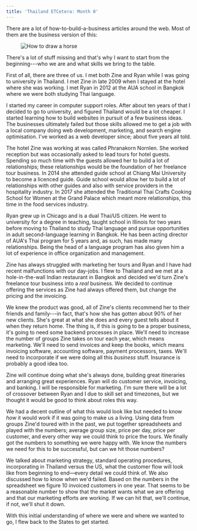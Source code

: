 ```yaml
---
title: 'Thailand ETCetera: Month 0'
---
```


There are a lot of how-to-build-a-business articles around the web. Most of them are the business version of this:

<figure>
  <img src="{{ '/images/how-to-draw-a-horse.jpg' | absolute_url }}" alt="How to draw a horse">
</figure>

There's a lot of stuff missing and that's why I want to start from the beginning---who we are and what skills we bring to the table.

First of all, there are three of us. I met both Zine and Ryan while I was going to university in Thailand. I met Zine in late 2009 when I stayed at the hotel where she was working. I met Ryan in 2012 at the AUA school in Bangkok where we were both studying Thai language.

I started my career in computer support roles. After about ten years of that I decided to go to university, and figured Thailand would be a lot cheaper. I started learning how to build websites in pursuit of a few business ideas. The businesses ultimately failed but those skills allowed me to get a job with a local company doing web development, marketing, and search engine optimisation. I've worked as a web developer since; about five years all told.

The hotel Zine was working at was called Phranakorn Nornlen. She worked reception but was occasionally asked to lead tours for hotel guests. Spending so much time with the guests allowed her to build a lot of relationships; these relationships would be the foundation of her freelance tour business. In 2014 she attended guide school at Chiang Mai University to become a licenced guide. Guide school would allow her to build a lot of relationships with other guides and also with service providers in the hospitality industry. In 2017 she attended the Traditional Thai Crafts Cooking School for Women at the Grand Palace which meant more relationships, this time in the food services industry.

Ryan grew up in Chicago and is a dual Thai/US citizen. He went to university for a degree in teaching, taught school in Illinois for two years before moving to Thailand to study Thai language and pursue opportunities in adult second-language learning in Bangkok. He has been acting director of AUA's Thai program for 5 years and, as such, has made many relationships. Being the head of a language program has also given him a lot of experience in office organization and management.

Zine has always struggled with marketing her tours and Ryan and I have had recent malfunctions with our day-jobs. I flew to Thailand and we met at a hole-in-the-wall Indian restaurant in Bangkok and decided we'd turn Zine's freelance tour business into a *real* business. We decided to continue offering the services as Zine had always offered them, but change the pricing and the invoicing.

We knew the product was good, all of Zine's clients recommend her to their friends and family---in fact, that's how she has gotten about 90% of her new clients. She's great at what she does and every guest tells about it when they return home. The thing is, if this is going to be a proper business, it's going to need some backend processes in place. We'll need to increase the number of groups Zine takes on tour each year, which means marketing. We'll need to send invoices and keep the books, which means invoicing software, accounting software, payment processors, taxes. We'll need to incorporate if we were doing all this *business* stuff. Insurance is probably a good idea too.

Zine will continue doing what she's always done, building great itineraries and arranging great experiences. Ryan will do customer service, invoicing, and banking. I will be responsible for marketing. I'm sure there will be a lot of crossover between Ryan and I due to skill set and timezones, but we thought it would be good to think about roles this way.

We had a decent outline of what this would look like but needed to know *how* it would work if it was going to make us a living. Using data from groups Zine'd toured with in the past, we put together spreadsheets and played with the numbers; average group size, price per day, price per customer, and every other way we could think to price the tours. We finally got the numbers to something we were happy with. We know the numbers we need for this to be successful, but can we hit those numbers?

We talked about marketing strategy, standard operating procedures, incorporating in Thailand versus the US, what the customer flow will look like from beginning to end—every detail we could think of. We also discussed how to know when we'd failed. Based on the numbers in the spreadsheet we figure 10 invoiced customers in one year. That seems to be a reasonable number to show that the market wants what we are offering and that our marketing efforts are working. If we can hit that, we'll continue, if not, we'll shut it down.

With this initial understanding of where we were and where we wanted to go, I flew back to the States to get started.
